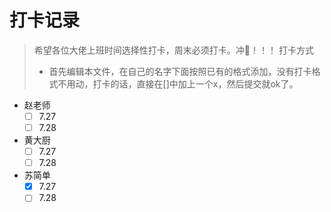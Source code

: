 # 打卡记录

> 希望各位大佬上班时间选择性打卡，周末必须打卡。冲🦆！！！
> 打卡方式
>
>   * 首先编辑本文件，在自己的名字下面按照已有的格式添加，没有打卡格式不用动，打卡的话，直接在[]中加上一个x，然后提交就ok了。


*  赵老师
    - [ ] 7.27
    - [ ] 7.28
* 黄大厨
  - [ ] 7.27
  - [ ] 7.28
* 苏简单
  - [x] 7.27
  - [ ] 7.28
